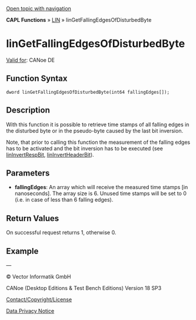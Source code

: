 [Open topic with navigation](../../../../../CANoeDEFamily.htm#Topics/CAPLFunctions/LIN/Functions/CAPLfunctionLINGetFallingEdgesOfDisturbedByte.md)

**CAPL Functions** » [LIN](../CAPLfunctionsLINOverview.md) » linGetFallingEdgesOfDisturbedByte

# linGetFallingEdgesOfDisturbedByte

[Valid for](../../../Shared/FeatureAvailability.md): CANoe DE

## Function Syntax

```
dword linGetFallingEdgesOfDisturbedByte(int64 fallingEdges[]);
```

## Description

With this function it is possible to retrieve time stamps of all falling edges in the disturbed byte or in the pseudo-byte caused by the last bit inversion.

Note, that prior to calling this function the measurement of the falling edges has to be activated and the bit inversion has to be executed (see [linInvertRespBit](CAPLfunctionLINInvertRespBit.md), [linInvertHeaderBit](CAPLfunctionLINInvertHeaderBit.md)).

## Parameters

- **fallingEdges**: An array which will receive the measured time stamps [in nanoseconds]. The array size is 6. Unused time stamps will be set to 0 (i.e. in case of less than 6 falling edges).

## Return Values

On successful request returns 1, otherwise 0.

## Example

—

© Vector Informatik GmbH

CANoe (Desktop Editions & Test Bench Editions) Version 18 SP3

[Contact/Copyright/License](../../../Shared/ContactCopyrightLicense.md)

[Data Privacy Notice](https://www.vector.com/int/en/company/get-info/privacy-policy/)